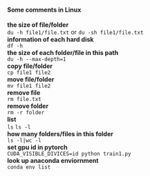 #### Some comments in Linux

**the size of file/folder**   
  `du -h file1/file.txt` or `du -sh file1/file.txt`      
**information of each hard disk**   
  `df -h`      
**the size of each folder/file in this path**  
  `du -h --max-depth=1`  
**copy file/folder**   
  `cp file1 file2`    
**move file/folder**   
  `mv file1 file2`    
**remove file**   
  `rm file.txt`    
**remove folder**   
  `rm -r folder`    
**list**   
  `ls` `ls -l`    
**how many folders/files in this folder**   
  `ls -l|wc -l`    
**set gpu id in pytorch**   
  `CUDA_VISIBLE_DIVICES=id python train1.py`    
**look up anaconda enviornment**  
  `conda env list`
